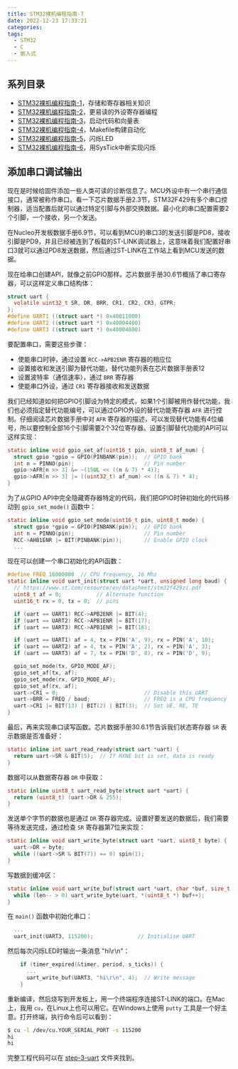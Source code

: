 ```yaml
---
title: STM32裸机编程指南-7
date: 2022-12-23 17:33:21
categories:
tags:
  - STM32
  - C
  - 嵌入式
---
```


## 系列目录

- [STM32裸机编程指南-1](https://blog.boringhex.top/posts/e85105d6cf98/)，存储和寄存器相关知识
- [STM32裸机编程指南-2](https://blog.boringhex.top/posts/2d6f70533e86/)，更易读的外设寄存器编程
- [STM32裸机编程指南-3](https://blog.boringhex.top/posts/4f178872bc60/)，启动代码和向量表
- [STM32裸机编程指南-4](https://blog.boringhex.top/posts/6129cac6e3e1/)，Makefile构建自动化
- [STM32裸机编程指南-5](https://blog.boringhex.top/posts/376703e13f43/)，闪烁LED
- [STM32裸机编程指南-6](https://blog.boringhex.top/posts/5c1c06ee8142/)，用SysTick中断实现闪烁

## 添加串口调试输出

现在是时候给固件添加一些人类可读的诊断信息了。MCU外设中有一个串行通信接口，通常被称作串口。看一下芯片数据手册2.3节，STM32F429有多个串口控制器，适当配置后就可以通过特定引脚与外部交换数据。最小化的串口配置需要2个引脚，一个接收，另一个发送。

在Nucleo开发板数据手册6.9节，可以看到MCU的串口3的发送引脚是PD8，接收引脚是PD9，并且已经被连到了板载的ST-LINK调试器上，这意味着我们配置好串口3就可以通过PD8发送数据，然后通过ST-LINK在工作站上看到MCU发送的数据。

现在给串口创建API，就像之前GPIO那样。芯片数据手册30.6节概括了串口寄存器，可以这样定义串口结构体：

```c
struct uart {
  volatile uint32_t SR, DR, BRR, CR1, CR2, CR3, GTPR;
};
#define UART1 ((struct uart *) 0x40011000)
#define UART2 ((struct uart *) 0x40004400)
#define UART3 ((struct uart *) 0x40004800)
```

<!-- more -->

要配置串口，需要这些步骤：

- 使能串口时钟，通过设置 `RCC->APB2ENR` 寄存器的相应位
- 设置接收和发送引脚为替代功能，替代功能列表在芯片数据手册表12
- 设置波特率（通信速率），通过 `BRR` 寄存器
- 使能串口外设，通过 `CR1` 寄存器接收和发送数据

我们已经知道如何把GPIO引脚设为特定的模式，如果1个引脚被用作替代功能，我们也必须指定替代功能编号，可以通过GPIO外设的替代功能寄存器 `AFR` 进行控制。仔细阅读芯片数据手册中对 `AFR` 寄存器的描述，可以发现替代功能有4位编号，所以要控制全部16个引脚需要2个32位寄存器。设置引脚替代功能的API可以这样实现：

```c
static inline void gpio_set_af(uint16_t pin, uint8_t af_num) {
  struct gpio *gpio = GPIO(PINBANK(pin));  // GPIO bank
  int n = PINNO(pin);                      // Pin number
  gpio->AFR[n >> 3] &= ~(15UL << ((n & 7) * 4));
  gpio->AFR[n >> 3] |= ((uint32_t) af_num) << ((n & 7) * 4);
}
```

为了从GPIO API中完全隐藏寄存器特定的代码，我们把GPIO时钟初始化的代码移动到 `gpio_set_mode()` 函数中：

```c
static inline void gpio_set_mode(uint16_t pin, uint8_t mode) {
  struct gpio *gpio = GPIO(PINBANK(pin));  // GPIO bank
  int n = PINNO(pin);                      // Pin number
  RCC->AHB1ENR |= BIT(PINBANK(pin));       // Enable GPIO clock
  ...
```

现在可以创建一个串口初始化的API函数：

```c
#define FREQ 16000000  // CPU frequency, 16 Mhz
static inline void uart_init(struct uart *uart, unsigned long baud) {
  // https://www.st.com/resource/en/datasheet/stm32f429zi.pdf
  uint8_t af = 0;           // Alternate function
  uint16_t rx = 0, tx = 0;  // pins

  if (uart == UART1) RCC->APB2ENR |= BIT(4);
  if (uart == UART2) RCC->APB1ENR |= BIT(17);
  if (uart == UART3) RCC->APB1ENR |= BIT(18);

  if (uart == UART1) af = 4, tx = PIN('A', 9), rx = PIN('A', 10);
  if (uart == UART2) af = 4, tx = PIN('A', 2), rx = PIN('A', 3);
  if (uart == UART3) af = 7, tx = PIN('D', 8), rx = PIN('D', 9);

  gpio_set_mode(tx, GPIO_MODE_AF);
  gpio_set_af(tx, af);
  gpio_set_mode(rx, GPIO_MODE_AF);
  gpio_set_af(rx, af);
  uart->CR1 = 0;                           // Disable this UART
  uart->BRR = FREQ / baud;                 // FREQ is a CPU frequency 
  uart->CR1 |= BIT(13) | BIT(2) | BIT(3);  // Set UE, RE, TE
}
```

最后，再来实现串口读写函数。芯片数据手册30.6.1节告诉我们状态寄存器 `SR` 表示数据是否准备好：

```c
static inline int uart_read_ready(struct uart *uart) {
  return uart->SR & BIT(5);  // If RXNE bit is set, data is ready
}
```

数据可以从数据寄存器 `DR` 中获取：

```c
static inline uint8_t uart_read_byte(struct uart *uart) {
  return (uint8_t) (uart->DR & 255);
}
```

发送单个字节的数据也是通过 `DR` 寄存器完成。设置好要发送的数据后，我们需要等待发送完成，通过检查 `SR` 寄存器第7位来实现：

```c
static inline void uart_write_byte(struct uart *uart, uint8_t byte) {
  uart->DR = byte;
  while ((uart->SR & BIT(7)) == 0) spin(1);
}
```

写数据到缓冲区：

```c
static inline void uart_write_buf(struct uart *uart, char *buf, size_t len) {
  while (len-- > 0) uart_write_byte(uart, *(uint8_t *) buf++);
}
```

在 `main()` 函数中初始化串口：

```c
  ...
  uart_init(UART3, 115200);              // Initialise UART
```

然后每次闪烁LED时输出一条消息 "hi\r\n"：

```c
    if (timer_expired(&timer, period, s_ticks)) {
      ...
      uart_write_buf(UART3, "hi\r\n", 4);  // Write message
    }
```

重新编译，然后烧写到开发板上，用一个终端程序连接ST-LINK的端口。在Mac上，我用 `cu`，在Linux上也可以用它。在Windows上使用 `putty` 工具是一个好主意。打开终端，执行命令后可以看到：

```sh
$ cu -l /dev/cu.YOUR_SERIAL_PORT -s 115200
hi
hi
```

完整工程代码可以在 [step-3-uart](https://github.com/cpq/bare-metal-programming-guide/tree/main/step-3-uart) 文件夹找到。
